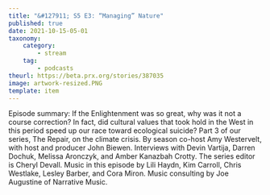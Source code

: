 ```yaml
---
title: "&#127911; S5 E3: “Managing” Nature"
published: true
date: 2021-10-15-05-01
taxonomy:
    category:
        - stream
    tag:
        - podcasts
theurl: https://beta.prx.org/stories/387035
image: artwork-resized.PNG
template: item
---
```


Episode summary: If the Enlightenment was so great, why was it not a course correction? In fact, did cultural values that took hold in the West in this period speed up our race toward ecological suicide? Part 3 of our series, The Repair, on the climate crisis. By season co-host Amy Westervelt, with host and producer John Biewen. Interviews with Devin Vartija, Darren Dochuk, Melissa Aronczyk, and Amber Kanazbah Crotty. The series editor is Cheryl Devall. Music in this episode by Lili Haydn, Kim Carroll, Chris Westlake, Lesley Barber, and Cora Miron. Music consulting by Joe Augustine of Narrative Music.
